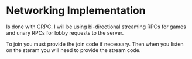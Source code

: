 # Networking Implementation
Is done with GRPC. I will be using bi-directional streaming RPCs for games and unary RPCs for lobby requests to the server.

To join you must provide the join code if necessary. Then when you listen on the steram you will need to provide the stream code.